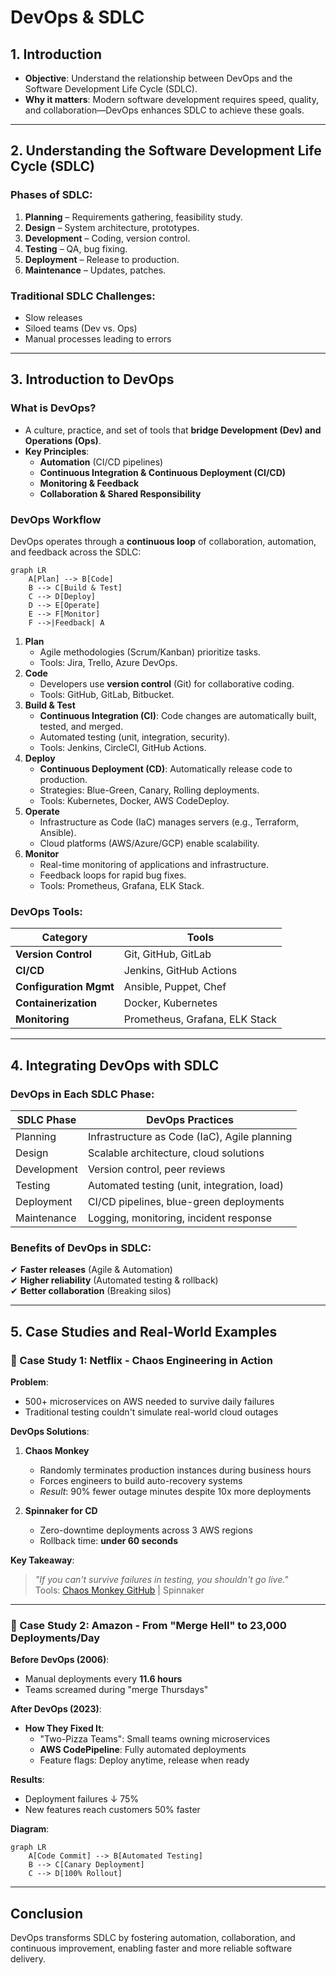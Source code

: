 # DevOps & SDLC

## 1. Introduction
- **Objective**: Understand the relationship between DevOps and the Software Development Life Cycle (SDLC).
- **Why it matters**: Modern software development requires speed, quality, and collaboration—DevOps enhances SDLC to achieve these goals.

---

## 2. Understanding the Software Development Life Cycle (SDLC)
### Phases of SDLC:
1. **Planning** – Requirements gathering, feasibility study.
2. **Design** – System architecture, prototypes.
3. **Development** – Coding, version control.
4. **Testing** – QA, bug fixing.
5. **Deployment** – Release to production.
6. **Maintenance** – Updates, patches.

### Traditional SDLC Challenges:
- Slow releases
- Siloed teams (Dev vs. Ops)
- Manual processes leading to errors

---

## 3. Introduction to DevOps
### What is DevOps?
- A culture, practice, and set of tools that **bridge Development (Dev) and Operations (Ops)**.
- **Key Principles**:
  - **Automation** (CI/CD pipelines)
  - **Continuous Integration & Continuous Deployment (CI/CD)**
  - **Monitoring & Feedback**
  - **Collaboration & Shared Responsibility**

### DevOps Workflow
DevOps operates through a **continuous loop** of collaboration, automation, and feedback across the SDLC:
```mermaid
graph LR
    A[Plan] --> B[Code]
    B --> C[Build & Test]
    C --> D[Deploy]
    D --> E[Operate]
    E --> F[Monitor]
    F -->|Feedback| A
```
1. **Plan**  
   - Agile methodologies (Scrum/Kanban) prioritize tasks.
   - Tools: Jira, Trello, Azure DevOps.
2. **Code**  
   - Developers use **version control** (Git) for collaborative coding.
   - Tools: GitHub, GitLab, Bitbucket.
3. **Build & Test**  
   - **Continuous Integration (CI)**: Code changes are automatically built, tested, and merged.
   - Automated testing (unit, integration, security).
   - Tools: Jenkins, CircleCI, GitHub Actions.
4. **Deploy**  
   - **Continuous Deployment (CD)**: Automatically release code to production.
   - Strategies: Blue-Green, Canary, Rolling deployments.
   - Tools: Kubernetes, Docker, AWS CodeDeploy.
5. **Operate**  
   - Infrastructure as Code (IaC) manages servers (e.g., Terraform, Ansible).
   - Cloud platforms (AWS/Azure/GCP) enable scalability.
6. **Monitor**  
   - Real-time monitoring of applications and infrastructure.
   - Feedback loops for rapid bug fixes.
   - Tools: Prometheus, Grafana, ELK Stack.


### DevOps Tools:
| Category               | Tools                          |
|------------------------|--------------------------------|
| **Version Control**     | Git, GitHub, GitLab           |
| **CI/CD**              | Jenkins, GitHub Actions       |
| **Configuration Mgmt**  | Ansible, Puppet, Chef         |
| **Containerization**   | Docker, Kubernetes            |
| **Monitoring**         | Prometheus, Grafana, ELK Stack|

---

## 4. Integrating DevOps with SDLC
### DevOps in Each SDLC Phase:
| **SDLC Phase**  | **DevOps Practices**                          |
|----------------|---------------------------------------------|
| Planning       | Infrastructure as Code (IaC), Agile planning|
| Design         | Scalable architecture, cloud solutions     |
| Development    | Version control, peer reviews              |
| Testing        | Automated testing (unit, integration, load)|
| Deployment     | CI/CD pipelines, blue-green deployments    |
| Maintenance    | Logging, monitoring, incident response     |

### Benefits of DevOps in SDLC:
✔ **Faster releases** (Agile & Automation)  
✔ **Higher reliability** (Automated testing & rollback)  
✔ **Better collaboration** (Breaking silos)  

---

## 5. Case Studies and Real-World Examples

### 🎥 Case Study 1: Netflix - Chaos Engineering in Action
**Problem**:  
- 500+ microservices on AWS needed to survive daily failures  
- Traditional testing couldn't simulate real-world cloud outages  

**DevOps Solutions**:  
1. **Chaos Monkey**  
   - Randomly terminates production instances during business hours  
   - Forces engineers to build auto-recovery systems  
   - *Result*: 90% fewer outage minutes despite 10x more deployments  

2. **Spinnaker for CD**  
   - Zero-downtime deployments across 3 AWS regions  
   - Rollback time: **under 60 seconds**  

**Key Takeaway**:  
> *"If you can't survive failures in testing, you shouldn't go live."*  
> Tools: [Chaos Monkey GitHub](https://github.com/Netflix/chaosmonkey) | Spinnaker  

---

### 🛒 Case Study 2: Amazon - From "Merge Hell" to 23,000 Deployments/Day  
**Before DevOps (2006)**:  
- Manual deployments every **11.6 hours**  
- Teams screamed during "merge Thursdays"  

**After DevOps (2023)**:  
- **How They Fixed It**:  
  - "Two-Pizza Teams": Small teams owning microservices  
  - **AWS CodePipeline**: Fully automated deployments  
  - Feature flags: Deploy anytime, release when ready  

**Results**:  
- Deployment failures ↓ 75%  
- New features reach customers 50% faster  

**Diagram**:  
```mermaid
graph LR
    A[Code Commit] --> B[Automated Testing]
    B --> C[Canary Deployment]
    C --> D[100% Rollout]
```

---

## Conclusion
DevOps transforms SDLC by fostering automation, collaboration, and continuous improvement, enabling faster and more reliable software delivery.

